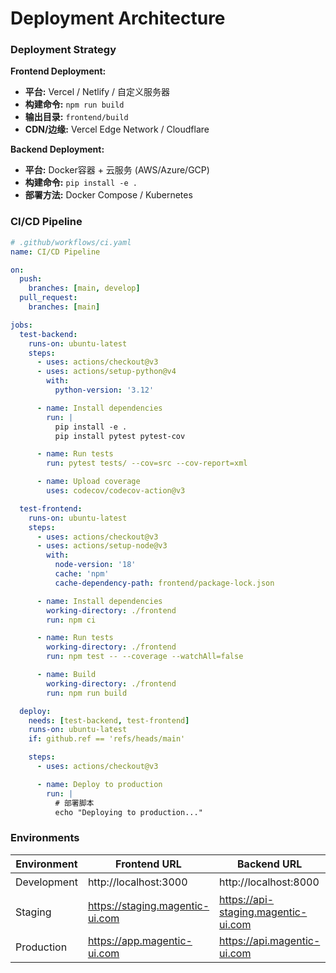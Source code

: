 # Deployment Architecture

### Deployment Strategy

**Frontend Deployment:**
- **平台:** Vercel / Netlify / 自定义服务器
- **构建命令:** `npm run build`
- **输出目录:** `frontend/build`
- **CDN/边缘:** Vercel Edge Network / Cloudflare

**Backend Deployment:**
- **平台:** Docker容器 + 云服务 (AWS/Azure/GCP)
- **构建命令:** `pip install -e .`
- **部署方法:** Docker Compose / Kubernetes

### CI/CD Pipeline
```yaml
# .github/workflows/ci.yaml
name: CI/CD Pipeline

on:
  push:
    branches: [main, develop]
  pull_request:
    branches: [main]

jobs:
  test-backend:
    runs-on: ubuntu-latest
    steps:
      - uses: actions/checkout@v3
      - uses: actions/setup-python@v4
        with:
          python-version: '3.12'

      - name: Install dependencies
        run: |
          pip install -e .
          pip install pytest pytest-cov

      - name: Run tests
        run: pytest tests/ --cov=src --cov-report=xml

      - name: Upload coverage
        uses: codecov/codecov-action@v3

  test-frontend:
    runs-on: ubuntu-latest
    steps:
      - uses: actions/checkout@v3
      - uses: actions/setup-node@v3
        with:
          node-version: '18'
          cache: 'npm'
          cache-dependency-path: frontend/package-lock.json

      - name: Install dependencies
        working-directory: ./frontend
        run: npm ci

      - name: Run tests
        working-directory: ./frontend
        run: npm test -- --coverage --watchAll=false

      - name: Build
        working-directory: ./frontend
        run: npm run build

  deploy:
    needs: [test-backend, test-frontend]
    runs-on: ubuntu-latest
    if: github.ref == 'refs/heads/main'

    steps:
      - uses: actions/checkout@v3

      - name: Deploy to production
        run: |
          # 部署脚本
          echo "Deploying to production..."
```

### Environments

| Environment | Frontend URL | Backend URL | Purpose |
|-------------|--------------|-------------|---------|
| Development | http://localhost:3000 | http://localhost:8000 | 本地开发 |
| Staging | https://staging.magentic-ui.com | https://api-staging.magentic-ui.com | 预生产测试 |
| Production | https://app.magentic-ui.com | https://api.magentic-ui.com | 生产环境 |
